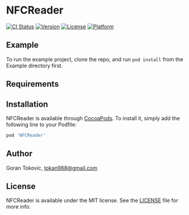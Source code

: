 # NFCReader

[![CI Status](https://img.shields.io/travis/toka88/NFCReader.svg?style=flat)](https://travis-ci.org/toka88/NFCReader)
[![Version](https://img.shields.io/cocoapods/v/NFCReader.svg?style=flat)](https://cocoapods.org/pods/NFCReader)
[![License](https://img.shields.io/cocoapods/l/NFCReader.svg?style=flat)](https://github.com/toka88/NFCReader/blob/master/LICENSE)
[![Platform](https://img.shields.io/cocoapods/p/NFCReader.svg?style=flat)](https://cocoapods.org/pods/NFCReader)

## Example

To run the example project, clone the repo, and run `pod install` from the Example directory first.

## Requirements

## Installation

NFCReader is available through [CocoaPods](https://cocoapods.org). To install
it, simply add the following line to your Podfile:

```ruby
pod 'NFCReader'
```

## Author

Goran Tokovic, tokan988@gmail.com

## License

NFCReader is available under the MIT license. See the [LICENSE](https://github.com/toka88/NFCReader/blob/master/LICENSE) file for more info.

